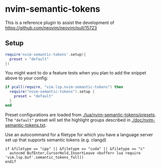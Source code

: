 # nvim-semantic-tokens

This is a reference plugin to assist the development of https://github.com/neovim/neovim/pull/15723

## Setup

```lua
require'nvim-semantic-tokens'.setup({
  preset = "default"
})
```

You might want to do a feature tests when you plan to add the snippet above to your config:

```lua
if pcall(require, "vim.lsp.nvim-semantic-tokens") then
  require("nvim-semantic-tokens").setup {
    preset = "default"
  }
end
```

Preset configurations are loaded from [./lua/nvim-semantic-tokens/presets](./lua/nvim-semantic-tokens/presets).
The `"default"` preset will set the highlight groups described in [./doc/nvim-semantic-tokens.txt](./doc/nvim-semantic-tokens.txt).

Use an autocommand for a filetype for which you have a language server set up that supports semantic tokens (e.g. clangd)

```vim
if &filetype == "cpp" || &filetype == "cuda" || &filetype == "c"
  autocmd BufEnter,CursorHold,InsertLeave <buffer> lua require 'vim.lsp.buf'.semantic_tokens_full()
endif
```

